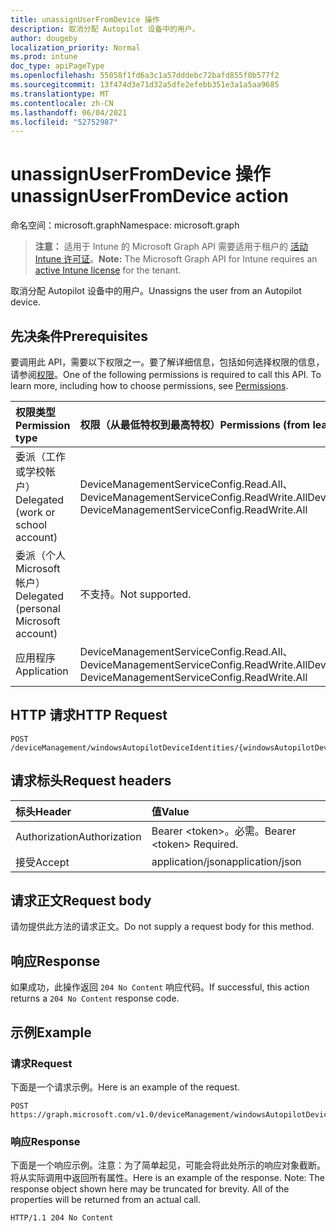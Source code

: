 ```yaml
---
title: unassignUserFromDevice 操作
description: 取消分配 Autopilot 设备中的用户。
author: dougeby
localization_priority: Normal
ms.prod: intune
doc_type: apiPageType
ms.openlocfilehash: 55058f1fd6a3c1a57dddebc72bafd855f0b577f2
ms.sourcegitcommit: 13f474d3e71d32a5dfe2efebb351e3a1a5aa9685
ms.translationtype: MT
ms.contentlocale: zh-CN
ms.lasthandoff: 06/04/2021
ms.locfileid: "52752987"
---
```

# <a name="unassignuserfromdevice-action"></a><span data-ttu-id="0538c-103">unassignUserFromDevice 操作</span><span class="sxs-lookup"><span data-stu-id="0538c-103">unassignUserFromDevice action</span></span>

<span data-ttu-id="0538c-104">命名空间：microsoft.graph</span><span class="sxs-lookup"><span data-stu-id="0538c-104">Namespace: microsoft.graph</span></span>

> <span data-ttu-id="0538c-105">**注意：** 适用于 Intune 的 Microsoft Graph API 需要适用于租户的 [活动 Intune 许可证](https://go.microsoft.com/fwlink/?linkid=839381)。</span><span class="sxs-lookup"><span data-stu-id="0538c-105">**Note:** The Microsoft Graph API for Intune requires an [active Intune license](https://go.microsoft.com/fwlink/?linkid=839381) for the tenant.</span></span>

<span data-ttu-id="0538c-106">取消分配 Autopilot 设备中的用户。</span><span class="sxs-lookup"><span data-stu-id="0538c-106">Unassigns the user from an Autopilot device.</span></span>

## <a name="prerequisites"></a><span data-ttu-id="0538c-107">先决条件</span><span class="sxs-lookup"><span data-stu-id="0538c-107">Prerequisites</span></span>
<span data-ttu-id="0538c-p101">要调用此 API，需要以下权限之一。要了解详细信息，包括如何选择权限的信息，请参阅[权限](/graph/permissions-reference)。</span><span class="sxs-lookup"><span data-stu-id="0538c-p101">One of the following permissions is required to call this API. To learn more, including how to choose permissions, see [Permissions](/graph/permissions-reference).</span></span>

|<span data-ttu-id="0538c-110">权限类型</span><span class="sxs-lookup"><span data-stu-id="0538c-110">Permission type</span></span>|<span data-ttu-id="0538c-111">权限（从最低特权到最高特权）</span><span class="sxs-lookup"><span data-stu-id="0538c-111">Permissions (from least to most privileged)</span></span>|
|:---|:---|
|<span data-ttu-id="0538c-112">委派（工作或学校帐户）</span><span class="sxs-lookup"><span data-stu-id="0538c-112">Delegated (work or school account)</span></span>|<span data-ttu-id="0538c-113">DeviceManagementServiceConfig.Read.All、DeviceManagementServiceConfig.ReadWrite.All</span><span class="sxs-lookup"><span data-stu-id="0538c-113">DeviceManagementServiceConfig.Read.All, DeviceManagementServiceConfig.ReadWrite.All</span></span>|
|<span data-ttu-id="0538c-114">委派（个人 Microsoft 帐户）</span><span class="sxs-lookup"><span data-stu-id="0538c-114">Delegated (personal Microsoft account)</span></span>|<span data-ttu-id="0538c-115">不支持。</span><span class="sxs-lookup"><span data-stu-id="0538c-115">Not supported.</span></span>|
|<span data-ttu-id="0538c-116">应用程序</span><span class="sxs-lookup"><span data-stu-id="0538c-116">Application</span></span>|<span data-ttu-id="0538c-117">DeviceManagementServiceConfig.Read.All、DeviceManagementServiceConfig.ReadWrite.All</span><span class="sxs-lookup"><span data-stu-id="0538c-117">DeviceManagementServiceConfig.Read.All, DeviceManagementServiceConfig.ReadWrite.All</span></span>|

## <a name="http-request"></a><span data-ttu-id="0538c-118">HTTP 请求</span><span class="sxs-lookup"><span data-stu-id="0538c-118">HTTP Request</span></span>
<!-- {
  "blockType": "ignored"
}
-->
``` http
POST /deviceManagement/windowsAutopilotDeviceIdentities/{windowsAutopilotDeviceIdentityId}/unassignUserFromDevice
```

## <a name="request-headers"></a><span data-ttu-id="0538c-119">请求标头</span><span class="sxs-lookup"><span data-stu-id="0538c-119">Request headers</span></span>
|<span data-ttu-id="0538c-120">标头</span><span class="sxs-lookup"><span data-stu-id="0538c-120">Header</span></span>|<span data-ttu-id="0538c-121">值</span><span class="sxs-lookup"><span data-stu-id="0538c-121">Value</span></span>|
|:---|:---|
|<span data-ttu-id="0538c-122">Authorization</span><span class="sxs-lookup"><span data-stu-id="0538c-122">Authorization</span></span>|<span data-ttu-id="0538c-123">Bearer &lt;token&gt;。必需。</span><span class="sxs-lookup"><span data-stu-id="0538c-123">Bearer &lt;token&gt; Required.</span></span>|
|<span data-ttu-id="0538c-124">接受</span><span class="sxs-lookup"><span data-stu-id="0538c-124">Accept</span></span>|<span data-ttu-id="0538c-125">application/json</span><span class="sxs-lookup"><span data-stu-id="0538c-125">application/json</span></span>|

## <a name="request-body"></a><span data-ttu-id="0538c-126">请求正文</span><span class="sxs-lookup"><span data-stu-id="0538c-126">Request body</span></span>
<span data-ttu-id="0538c-127">请勿提供此方法的请求正文。</span><span class="sxs-lookup"><span data-stu-id="0538c-127">Do not supply a request body for this method.</span></span>

## <a name="response"></a><span data-ttu-id="0538c-128">响应</span><span class="sxs-lookup"><span data-stu-id="0538c-128">Response</span></span>
<span data-ttu-id="0538c-129">如果成功，此操作返回 `204 No Content` 响应代码。</span><span class="sxs-lookup"><span data-stu-id="0538c-129">If successful, this action returns a `204 No Content` response code.</span></span>

## <a name="example"></a><span data-ttu-id="0538c-130">示例</span><span class="sxs-lookup"><span data-stu-id="0538c-130">Example</span></span>

### <a name="request"></a><span data-ttu-id="0538c-131">请求</span><span class="sxs-lookup"><span data-stu-id="0538c-131">Request</span></span>
<span data-ttu-id="0538c-132">下面是一个请求示例。</span><span class="sxs-lookup"><span data-stu-id="0538c-132">Here is an example of the request.</span></span>
``` http
POST https://graph.microsoft.com/v1.0/deviceManagement/windowsAutopilotDeviceIdentities/{windowsAutopilotDeviceIdentityId}/unassignUserFromDevice
```

### <a name="response"></a><span data-ttu-id="0538c-133">响应</span><span class="sxs-lookup"><span data-stu-id="0538c-133">Response</span></span>
<span data-ttu-id="0538c-p102">下面是一个响应示例。注意：为了简单起见，可能会将此处所示的响应对象截断。将从实际调用中返回所有属性。</span><span class="sxs-lookup"><span data-stu-id="0538c-p102">Here is an example of the response. Note: The response object shown here may be truncated for brevity. All of the properties will be returned from an actual call.</span></span>
``` http
HTTP/1.1 204 No Content
```




